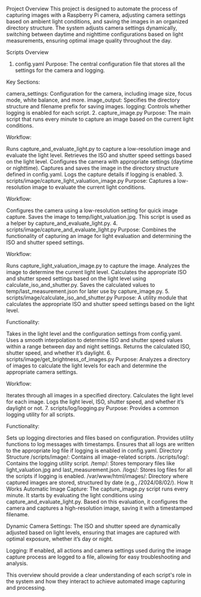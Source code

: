 Project Overview
This project is designed to automate the process of capturing images with a Raspberry Pi camera, adjusting camera settings based on ambient light conditions, and saving the images in an organized directory structure. The system adjusts camera settings dynamically, switching between daytime and nighttime configurations based on light measurements, ensuring optimal image quality throughout the day.

Scripts Overview
1. config.yaml
Purpose: The central configuration file that stores all the settings for the camera and logging.

Key Sections:

camera_settings: Configuration for the camera, including image size, focus mode, white balance, and more.
image_output: Specifies the directory structure and filename prefix for saving images.
logging: Controls whether logging is enabled for each script.
2. capture_image.py
Purpose: The main script that runs every minute to capture an image based on the current light conditions.

Workflow:

Runs capture_and_evaluate_light.py to capture a low-resolution image and evaluate the light level.
Retrieves the ISO and shutter speed settings based on the light level.
Configures the camera with appropriate settings (daytime or nighttime).
Captures and saves the image in the directory structure defined in config.yaml.
Logs the capture details if logging is enabled.
3. scripts/image/capture_light_valuation_image.py
Purpose: Captures a low-resolution image to evaluate the current light conditions.

Workflow:

Configures the camera using a low-resolution setting for quick image capture.
Saves the image to temp/light_valuation.jpg.
This script is used as a helper by capture_and_evaluate_light.py.
4. scripts/image/capture_and_evaluate_light.py
Purpose: Combines the functionality of capturing an image for light evaluation and determining the ISO and shutter speed settings.

Workflow:

Runs capture_light_valuation_image.py to capture the image.
Analyzes the image to determine the current light level.
Calculates the appropriate ISO and shutter speed settings based on the light level using calculate_iso_and_shutter.py.
Saves the calculated values to temp/last_measurement.json for later use by capture_image.py.
5. scripts/image/calculate_iso_and_shutter.py
Purpose: A utility module that calculates the appropriate ISO and shutter speed settings based on the light level.

Functionality:

Takes in the light level and the configuration settings from config.yaml.
Uses a smooth interpolation to determine ISO and shutter speed values within a range between day and night settings.
Returns the calculated ISO, shutter speed, and whether it’s daylight.
6. scripts/image/get_brightness_of_images.py
Purpose: Analyzes a directory of images to calculate the light levels for each and determine the appropriate camera settings.

Workflow:

Iterates through all images in a specified directory.
Calculates the light level for each image.
Logs the light level, ISO, shutter speed, and whether it’s daylight or not.
7. scripts/log/logging.py
Purpose: Provides a common logging utility for all scripts.

Functionality:

Sets up logging directories and files based on configuration.
Provides utility functions to log messages with timestamps.
Ensures that all logs are written to the appropriate log file if logging is enabled in config.yaml.
Directory Structure
/scripts/image/: Contains all image-related scripts.
/scripts/log/: Contains the logging utility script.
/temp/: Stores temporary files like light_valuation.jpg and last_measurement.json.
/logs/: Stores log files for all the scripts if logging is enabled.
/var/www/html/images/: Directory where captured images are stored, structured by date (e.g., /2024/08/02/).
How It Works
Automatic Image Capture: The capture_image.py script runs every minute. It starts by evaluating the light conditions using capture_and_evaluate_light.py. Based on this evaluation, it configures the camera and captures a high-resolution image, saving it with a timestamped filename.

Dynamic Camera Settings: The ISO and shutter speed are dynamically adjusted based on light levels, ensuring that images are captured with optimal exposure, whether it’s day or night.

Logging: If enabled, all actions and camera settings used during the image capture process are logged to a file, allowing for easy troubleshooting and analysis.

This overview should provide a clear understanding of each script's role in the system and how they interact to achieve automated image capturing and processing.
